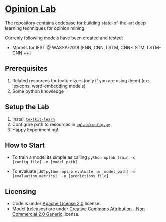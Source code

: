 # [Opinion Lab](https://ysenarath.github.io/opinion-lab/)

The repository contains codebase for building state-of-the-art deep learning techniques for opinion mining.

Currenly following models have been created and tested:

* Models for IEST @ WASSA-2018 [FNN, CNN, LSTM, CNN-LSTM, LSTM-CNN ++]

## Prerequisites
1. Related resources for featureizers (only if you are using them) (ex: lexicons, word-embedding models)
2. Some python knowledge

## Setup the Lab
1. Install [`textkit-learn`](https://github.com/ysenarath/textkit-learn)
2. Configure path to resources in [`oplab/config.py`](https://github.com/ysenarath/opinion-lab/blob/master/oplab/config.py)
3. Happy Experimenting!

## How to Start
* To train a model its simple as calling
      `python oplab train -c [config_file] -m [model_path]`

* To evaluate just 
      `python oplab evaluate -m [model_path] -e [evaluation_metrics]  -o [predictions_file]`

## Licensing
* Code is under [Apache License 2.0](https://github.com/ysenarath/opinion-lab/blob/master/LICENSE) license.
* Model (releases) are under [Creative Commons Attribution - Non Commercial 2.0 Generic](https://creativecommons.org/licenses/by-nc/2.0/uk/legalcode) license.

